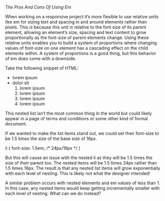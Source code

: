 *The Pros And Cons Of Using Em*

When working on a responsive project it’s more flexible to use relative units like em for sizing text and 
spacing in and around elements rather than pixels. This is because this unit is relative to the font size of its parent element, 
allowing an element’s size, spacing and text content to grow proportionally as the font-size of parent elements change.
Using these relative units enables you to build a system of proportions where changing values of 
font-size on one element has a cascading effect on the child elements within. A system of proportions is a good thing, 
but this behavior of em does come with a downside.

Take the following snippet of HTML:

<ul>
  <li>lorem ipsum</li>
  <li>dolor sit 
    <ol>
      <li>lorem ipsum</li>
      <li>lorem ipsum</li>
      <li>lorem ipsum</li>
      <li>lorem ipsum</li>
    </ol>
  </li>
</ul>

This nested list isn’t the most common thing in the world but could likely appear in a page of terms and conditions or 
some other kind of formal document.

If we wanted to make the list items stand out, we could set their font-size to be 1.5 times the size of the base size of 16px.

li {
    font-size: 1.5em; /* 24px/16px */
}

But this will cause an issue with the nested li as they will be 1.5 times the size of their parent too. 
The nested items will be 1.5 times 24px rather than 1.5 times 16px. The result is that any nested list items 
will grow exponentially with each level of nesting. This is likely not what the designer intended!

A similar problem occurs with nested elements and em values of less than 1. In this case, any nested items 
would keep getting incrementally smaller with each level of nesting. What can we do instead?

